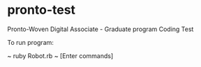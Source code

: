 # pronto-test
Pronto-Woven Digital Associate - Graduate program Coding Test

To run program:

~ ruby Robot.rb
~ [Enter commands]
